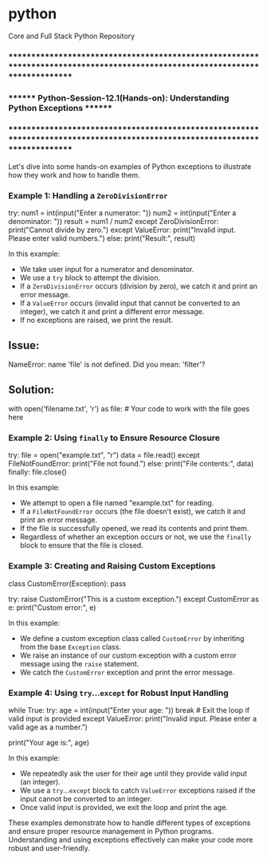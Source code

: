 # python
Core and Full Stack Python Repository


### ****************************************************************************************************************************
### 				        	****** Python-Session-12.1(Hands-on): Understanding Python Exceptions ****** 
###  **************************************************************************************************************************** 
Let's dive into some hands-on examples of Python exceptions to illustrate how they work and how to
 handle them.

### Example 1: Handling a `ZeroDivisionError`

try:
    num1 = int(input("Enter a numerator: "))
    num2 = int(input("Enter a denominator: "))
    result = num1 / num2
except ZeroDivisionError:
    print("Cannot divide by zero.")
except ValueError:
    print("Invalid input. Please enter valid numbers.")
else:
    print("Result:", result)


In this example:
- We take user input for a numerator and denominator.
- We use a `try` block to attempt the division.
- If a `ZeroDivisionError` occurs (division by zero), we catch it and print an error message.
- If a `ValueError` occurs (invalid input that cannot be converted to an integer), we catch it and print a different error message.
- If no exceptions are raised, we print the result.

Issue:
-------
NameError: name 'file' is not defined. Did you mean: 'filter'?

Solution:
----------
with open('filename.txt', 'r') as file:
    # Your code to work with the file goes here

### Example 2: Using `finally` to Ensure Resource Closure


try:
    file = open("example.txt", "r")
    data = file.read()
except FileNotFoundError:
    print("File not found.")
else:
    print("File contents:", data)
finally:
    file.close()


In this example:
- We attempt to open a file named "example.txt" for reading.
- If a `FileNotFoundError` occurs (the file doesn't exist), we catch it and print an error message.
- If the file is successfully opened, we read its contents and print them.
- Regardless of whether an exception occurs or not, we use the `finally` block to ensure that the 
  file is closed.

### Example 3: Creating and Raising Custom Exceptions


class CustomError(Exception):
    pass

try:
    raise CustomError("This is a custom exception.")
except CustomError as e:
    print("Custom error:", e)


In this example:
- We define a custom exception class called `CustomError` by inheriting from the base `Exception` class.
- We raise an instance of our custom exception with a custom error message using the `raise` statement.
- We catch the `CustomError` exception and print the error message.

### Example 4: Using `try`...`except` for Robust Input Handling


while True:
    try:
        age = int(input("Enter your age: "))
        break  # Exit the loop if valid input is provided
    except ValueError:
        print("Invalid input. Please enter a valid age as a number.")

print("Your age is:", age)


In this example:
- We repeatedly ask the user for their age until they provide valid input (an integer).
- We use a `try`...`except` block to catch `ValueError` exceptions raised if the input cannot be converted to an integer.
- Once valid input is provided, we exit the loop and print the age.

These examples demonstrate how to handle different types of exceptions and ensure proper resource management in Python programs. Understanding and using exceptions effectively can make your code more robust and user-friendly.
